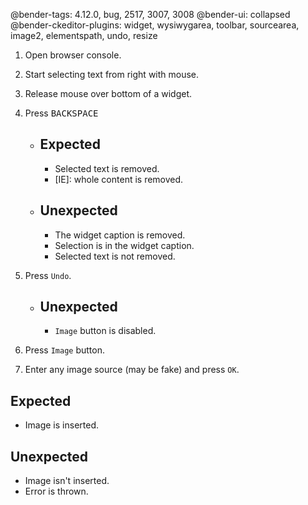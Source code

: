 @bender-tags: 4.12.0, bug, 2517, 3007, 3008
@bender-ui: collapsed
@bender-ckeditor-plugins: widget, wysiwygarea, toolbar, sourcearea, image2, elementspath, undo, resize

1. Open browser console.
1. Start selecting text from right with mouse.
1. Release mouse over bottom of a widget.
1. Press <kbd>BACKSPACE</kbd>

	- ## Expected
		- Selected text is removed.
		- [IE]: whole content is removed.

	- ## Unexpected
		- The widget caption is removed.
		- Selection is in the widget caption.
		- Selected text is not removed.

1. Press `Undo`.

	- ## Unexpected
		- `Image` button is disabled.

1. Press `Image` button.
1. Enter any image source (may be fake) and press `OK`.

## Expected
- Image is inserted.

## Unexpected
- Image isn't inserted.
- Error is thrown.
